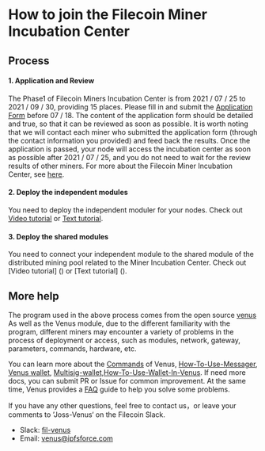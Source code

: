 
# How to join the Filecoin Miner Incubation Center

## Process

#### 1. Application and Review

The Phase1 of Filecoin Miners Incubation Center is from 2021 / 07 / 25 to 2021 / 09 / 30, providing 15 places. Please fill in and submit the [Application Form](http://venusteam.mikecrm.com/1lmpQtj) before 07 / 18. The content of the application form should be detailed and true, so that it can be reviewed as soon as possible. It is worth noting that we will contact each miner who submitted the application form (through the contact information you provided) and feed back the results. Once the application is passed, your node will access the incubation center as soon as possible after 2021 / 07 / 25, and you do not need to wait for the review results of other miners. For more about the Filecoin Miner Incubation Center, see [here](./README.md).

#### 2. Deploy the independent modules

You need to deploy the independent moduler for your nodes. Check out [Video tutorial]() or [Text tutorial]().

#### 3. Deploy the shared modules
You need to connect your independent module to the shared module of the distributed mining pool related to the Miner Incubation Center. Check out [Video tutorial] () or [Text tutorial] ().

## More help
The program used in the above process comes from the open source [venus](https://github.com/filecoin-project/venus/releases) As well as the Venus module, due to the different familiarity with the program, different miners may encounter a variety of problems in the process of deployment or access, such as modules, network, gateway, parameters, commands, hardware, etc.

You can learn more about the [Commands](https://github.com/filecoin-project/venus-docs/blob/master/docs/Commands.md) of Venus, [How-To-Use-Messager](https://github.com/filecoin-project/venus-docs/blob/master/docs/How-To-Use-Messager.md), [Venus wallet](https://github.com/filecoin-project/venus-docs/blob/master/docs/Venus%20wallet.md), [Multisig-wallet](https://github.com/filecoin-project/venus-docs/blob/master/docs/Multisig-wallet.md),[How-To-Use-Wallet-In-Venus](https://github.com/filecoin-project/venus-docs/blob/master/docs/How-To-Use-Wallet-In-Venus.md). If need more docs, you can submit PR or Issue for common improvement. At the same time, Venus provides a [FAQ](https://github.com/filecoin-project/venus-docs/blob/master/docs/Troubleshooting-%26-FAQ.md) guide to help you solve some problems.

If you have any other questions, feel free to contact us，or leave your comments to ’Joss-Venus‘ on the Filecoin Slack.

- Slack: [fil-venus](https://filecoinproject.slack.com/archives/CEHHJNJS3)
- Email: [venus@ipfsforce.com](venus@ipfsforce.com)
